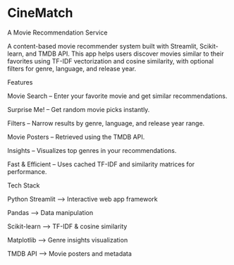 # CineMatch
A Movie Recommendation Service



A content-based movie recommender system built with Streamlit, Scikit-learn, and TMDB API.
This app helps users discover movies similar to their favorites using TF-IDF vectorization and cosine similarity, with optional filters for genre, language, and release year.

Features

Movie Search – Enter your favorite movie and get similar recommendations.

Surprise Me! – Get random movie picks instantly.

Filters – Narrow results by genre, language, and release year range.

Movie Posters – Retrieved using the TMDB API.

Insights – Visualizes top genres in your recommendations.

Fast & Efficient – Uses cached TF-IDF and similarity matrices for performance.

 Tech Stack

Python 
Streamlit –> Interactive web app framework

Pandas –> Data manipulation

Scikit-learn –> TF-IDF & cosine similarity

Matplotlib –> Genre insights visualization

TMDB API –> Movie posters and metadata
